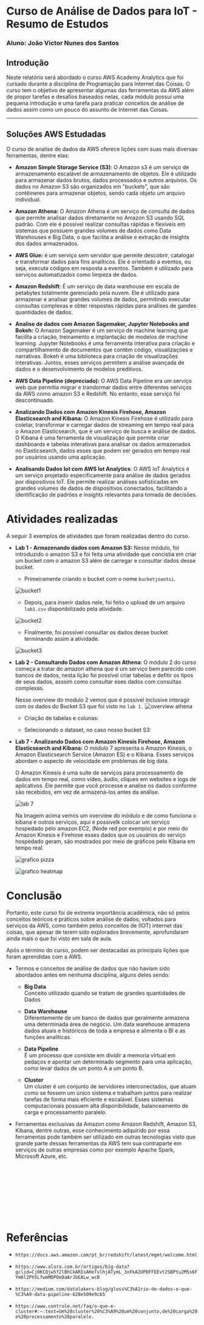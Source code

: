 # Curso de Análise de  Dados para IoT - Resumo de Estudos

### **Aluno:** João Victor Nunes dos Santos

## Introdução

Neste relatório será abordado o curso AWS Academy Analytics que foi cursado durante a disciplina de Programação para Internet das Coisas.
O curso tem o objetivo de apresentar algumas das ferramentas da AWS além de propor tarefas e desafios baseados nelas, cada módulo possui uma pequena introdução e uma tarefa para praticar conceitos de análise de dados assim como um pouco do assunto de Internet das Coisas.

---

## Soluções AWS Estudadas

O curso de analise de dados da AWS oferece lições com suas mais diversas ferramentas, dentre elas:

- **Amazon Simple Storage Service (S3)**: O Amazon s3 é um serviço de armazenamento escalável de armazenamento de objetos. Ele é utilizado para armazenar dados brutos, dados processados e outros arquivos. Os dados no Amazon S3 são organizados em "buckets", que são contêineres para armazenar objetos, sendo cada objeto um arquivo individual.

- **Amazon Athena:** O Amazon Athena é um serviço de consulta de dados que permite analisar dados diretamente no Amazon S3 usando SQL padrão. Com ele é possível realizar consultas rápidas e flexíveis em sistemas que possuem grandes volumes de dados como Data Warehouses e Big Data, o que facilita a análise e extração de insights dos dados armazenados.

- **AWS Glue:** é um serviço sem servidor que permite descobrir, catalogar e transformar dados para fins analíticos. Ele é orientado a eventos, ou seja, executa códigos em resposta a eventos. Também é utilizado para serviços automatizados como limpeza de dados.

- **Amazon Redshift**: É um serviço de data warehouse em escala de petabytes totalmente gerenciado pela nuvem. Ele é utilizado para armazenar e analisar grandes volumes de dados, permitindo executar consultas complexas e obter respostas rápidas para análises de gandes quantidades de dados.

- **Analise de dados com Amazon Sagemaker, Jupyter Notebooks and Bokeh:** O Amazon Sagemaker é um serviço de machine learning que facilita a criação, treinamento e implantação de modelos de machine learning. Jupyter Notebooks é uma ferramenta interativa para criação e compartilhamento de documentos que contêm código, visualizações e narrativas. Bokeh é uma biblioteca para criação de visualizações interativas. Juntos, esses serviços permitem a análise avançada de dados e o desenvolvimento de modelos preditivos.

- **AWS Data Pipeline (depreciado):** O AWS Data Pipeline era um serviço web que permitia migrar e trandormar dados entre diferentes serviços da AWS como amazon S3 e Redshift. No entanto, esse serviço foi descontinuado.

- **Analizando Dados com Amazon Kinesis Firehose, Amazon Elasticsearch and Kibana:** O Amazon Kinesis Firehose é utilizado para coletar, transformar e carregar dados de streaming em tempo real para o Amazon Elasticsearch, que é um serviço de busca e análise de dados. O Kibana é uma ferramenta de visualização que permite criar dashboards e tabelas interativas para analisar os dados armazenados no Elasticsearch, dados esses que podem ser gerados em tempo real por usuários usando uma aplicação.




- **Analisando Dados Iot com AWS Iot Analytics**: O AWS IoT Analytics é um serviço projetado especificamente para análise de dados gerados por dispositivos IoT. Ele permite realizar análises sofisticadas em grandes volumes de dados de dispositivos conectados, facilitando a identificação de padrões e insights relevantes para tomada de decisões.


# Atividades realizadas

A seguir 3 exemplos de atividades que foram realizadas dentro do curso.

- **Lab 1 - Armazenando dados com Amazon S3:** Nesse módulo, foi introduzido o amazon S3 e foi feita uma atividade que concistia em criar um bucket com o amazon S3 além de carregar e consultar dados desse bucket.

    - Primeiramente criando o bucket com o nome `bucketjoaotsi`.

    ![bucket1](./images/Captura%20de%20Tela%20(53).png)

    - Depois, para inserir dados nele, foi feito o upload de um arquivo `lab1.csv` disponibilizado pela atividade.

    ![bucket2](./images/Captura%20de%20Tela%20(54).png)

    - Finalmente, foi possível consultar os dados desse bucket terminando assim a atividade.

    ![bucket3](./images/queryresults.png)


- **Lab 2 - Consultando Dados com Amazon Athena**: O módulo 2 do curso começa a tratar do amazon athena que é um serviço bem parecido com bancos de dados, nesta lição foi possível criar tabelas e defitir os tipos de seus dados, asssim como consultar eses dados com consultas complexas.

    Nesse overview do modulo 2 vemos que é possivel inclusive interagir com os dados do Bucket S3 que foi visto no `lab 1.`
    ![overview athena](./images/lab-2-overview.png)

    - Criação de tabelas e colunas:

    - Selecionando o dataset, no caso nosso bucket S3:


       
- **Lab 7  - Analizando Dados com Amazon Kinesis Firehose, Amazon Elasticsearch and Kibana:** O módulo 7 apresenta o Amazon Kinesis, o Amazon Elasticsearch Service (Amazon ES) e o Kibana. Esses serviços abordam o aspecto de velocidade em problemas de big data.

    O Amazon Kinesis é uma suíte de serviços para processamento de dados em tempo real, como vídeo, áudio, cliques em websites e logs de aplicativos. Ele permite que você processe e analise os dados conforme são recebidos, em vez de armazená-los antes da análise.

    ![lab 7](./images/lab7-overview.png)

    Na Imagem acima vemos um overview do módulo e de como funciona o kibana e outros serviços, aqui é possivelk colocar um serviço hospedado pelo amazon EC2, (Node red por exemplo) e por meio do Amazon Kinesis e Firehose esses dados que os usuários do serviço hospedado geram, são mostrados por meio de gráficos pelo Kibana em tempo real.

    ![grafico pizza](./images/lab7visual1.png)

    ![grafico heatmap](./images/heatmap.png)





# Conclusão

Portanto, este curso foi de extrema importância acadêmica, não só pelos conceitos teóricos e práticos sobre análise de dados, voltados para serviços da AWS, como também pelos conceitos de (IOT) internet das coisas, que apesar de terem sido explorados brevemente, aprofundaram ainda mais o que foi visto em sala de aula. 

Após o término do curso, podem ser destacadas as principais lições que foram aprendidas com a AWS.

- Termos e conceitos de análise de dados que não haviam sido abordados antes em nenhuma disciplina, alguns deles sendo: 


    - **Big Data**
        <br>
        Conceito utilizado quando se tratam de grandes quantidades de Dados

    - **Data Warehouse**
        <br>
        Diferentemente de um banco de dados que geralmente armazena uma determinada área de negócio. Um data warehouse armazena dados atuais e históricos de toda a empresa e alimenta o BI e as funções analíticas.

    - **Data Pipeline**
        <br>
        É um processo que consiste em dividir a memoria virtual em pedaços e apontar um determinado segmento para uma aplicação, como levar dados de um ponto A a um ponto B.


    - **Cluster**
        <br>
        Um cluster é um conjunto de servidores interconectados, que atuam como se fossem um único sistema e trabalham juntos para realizar tarefas de forma mais eficiente e escalável. Esses sistemas computacionais possuem alta disponibilidade, balanceamento de carga e processamento paralelo.

- Ferramentas exclusivas da Amazon como Amazon Redshift, Amazon S3, Kibana, dentre outras, esse conhecimento adquirido por essa ferramentas pode também ser utilizado em outras tecnologias visto que grande parte dessas ferramentas da AWS tem sua contraparte em serviços de outras empresas como por exemplo Apache Spark, Microsoft Azure, etc.




<br>
<br>
<br>
<br>
<br>
<br>
<br>
<br>


# Referências

- `https://docs.aws.amazon.com/pt_br/redshift/latest/mgmt/welcome.html`

- `https://www.alura.com.br/artigos/big-data?gclid=Cj0KCQjw5f2lBhCkARIsAHeTvlhjATymL_3oFkA2UPDFFEEvt2SBPtu2M5s6FYm6l2Ph5LfwmMDPOe0aArJbEALw_wcB`

- `https://medium.com/datalakers-blog/gloss%C3%A1rio-de-dados-o-que-%C3%A9-data-pipeline-628e509e9cb5`

- `https://www.controle.net/faq/o-que-e-cluster#:~:text=Um%20cluster%20%C3%A9%20um%20conjunto,de%20carga%20e%20processamento%20paralelo.`
